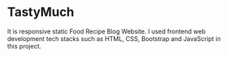 # TastyMuch
It is responsive static Food Recipe Blog Website. I used frontend web development tech stacks such as HTML, CSS, Bootstrap and JavaScript in this project. 
